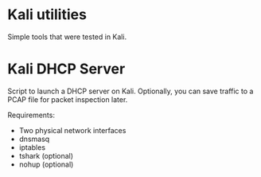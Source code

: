 # Kali utilities

Simple tools that were tested in Kali.

# Kali DHCP Server

Script to launch a DHCP server on Kali. Optionally, you can
save traffic to a PCAP file for packet inspection later.

Requirements:

- Two physical network interfaces
- dnsmasq
- iptables
- tshark (optional)
- nohup (optional)
